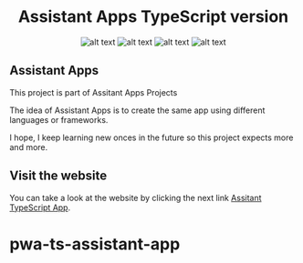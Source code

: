 <div align="center">
<h1>Assistant Apps TypeScript version</h1>
  
![alt text](https://img.shields.io/badge/My%20first%20website-2.1.4-green)  ![alt text](https://img.shields.io/badge/Made%20by-Max-brightgreen) ![alt text](https://img.shields.io/badge/Project-Assistant%20Apps-coral) ![alt text](https://img.shields.io/badge/Made%20with-TypeScript-007acc)
</div>

## Assistant Apps

This project is part of Assitant Apps Projects

The idea of Assistant Apps is to create the same app using different languages or frameworks.

I hope, I keep learning new onces in the future so this project expects more and more.

## Visit the website

You can take a look at the website by clicking the next link
[Assitant TypeScript App](https://ts-assistant-app.netlify.app/).
# pwa-ts-assistant-app
